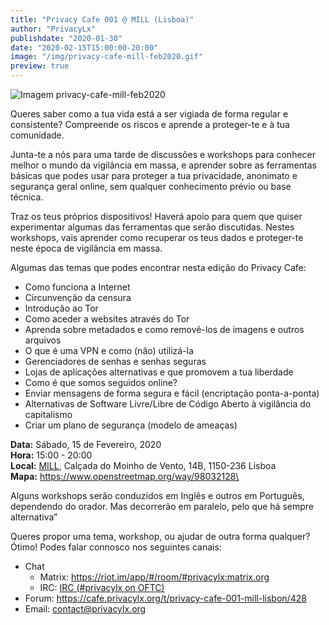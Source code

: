 ```yaml
---
title: "Privacy Cafe 001 @ MILL (Lisboa)"
author: "PrivacyLx"
publishdate: "2020-01-30"
date: "2020-02-15T15:00:00-20:00"
image: "/img/privacy-cafe-mill-feb2020.gif"
preview: true
---
```


![Imagem privacy-cafe-mill-feb2020](/img/privacy-cafe-mill-feb2020.gif)

Queres saber como a tua vida está a ser vigiada de forma regular e consistente?
Compreende os riscos e aprende a proteger-te e à tua comunidade.

Junta-te a nós para uma tarde de discussões e workshops para conhecer melhor o
mundo da vigilância em massa, e aprender sobre as ferramentas básicas que podes
usar para proteger a tua privacidade, anonimato e segurança geral online, sem
qualquer conhecimento prévio ou base técnica.

Traz os teus próprios dispositivos! Haverá apoio para quem que quiser
experimentar algumas das ferramentas que serão discutidas. Nestes workshops,
vais aprender como recuperar os teus dados e proteger-te neste época de
vigilância em massa.

Algumas das temas que podes encontrar nesta edição do Privacy Cafe:

- Como funciona a Internet
- Circunvenção da censura
- Introdução ao Tor
- Como aceder a websites através do Tor
- Aprenda sobre metadados e como removê-los de imagens e outros arquivos
- O que é uma VPN e como (não) utilizá-la
- Gerenciadores de senhas e senhas seguras
- Lojas de aplicações alternativas e que promovem a tua liberdade
- Como é que somos seguidos online?
- Enviar mensagens de forma segura e fácil (encriptação ponta-a-ponta)
- Alternativas de Software Livre/Libre de Código Aberto à vigilância do capitalismo
- Criar um plano de segurança (modelo de ameaças)

**Data:** Sábado, 15 de Fevereiro, 2020\
**Hora:** 15:00 - 20:00\
**Local:** [MILL](http://mill.pt/contactos), Calçada do Moinho de Vento, 14B, 1150-236 Lisboa\
**Mapa:** https://www.openstreetmap.org/way/98032128\

Alguns workshops serão conduzidos em Inglês e outros em Português, dependendo do
orador. Mas decorrerão em paralelo, pelo que há sempre alternativa”

Queres propor uma tema, workshop, ou ajudar de outra forma qualquer? Ótimo!
Podes falar connosco nos seguintes canais:

- Chat
  - Matrix: https://riot.im/app/#/room/#privacylx:matrix.org
  - IRC: [IRC (#privacylx on OFTC)](https://webchat.oftc.net/?channels=privacylx)
- Forum: https://cafe.privacylx.org/t/privacy-cafe-001-mill-lisbon/428
- Email: contact@privacylx.org
